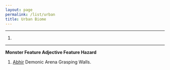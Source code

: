 ```yaml
---
layout: page
permalink: /list/urban
title: Urban Biome
---
```


----
1. [](/monsters/name)
----

**Monster &Tab; Feature Adjective &Tab; Feature &Tab; Hazard**
1. [Abhir](/monsters/abhir) &Tab; Demonic &Tab; Arena &Tab; Grasping Walls.
